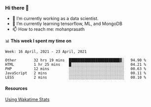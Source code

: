 ### Hi there 👋

- 🔭 I’m currently working as a data scientist.
- 🌱 I’m currently learning tensorflow, ML, and MongoDB
- 📫 How to reach me: mohanprasath

📊 **This week I spent my time on**
<!--START_SECTION:waka-->
```text
Week: 16 April, 2021 - 23 April, 2021

Other        32 hrs 19 mins  ███████████████████████▓░   94.90 % 
HTML         1 hr 25 mins    █░░░░░░░░░░░░░░░░░░░░░░░░   04.21 % 
PHP          12 mins         ░░░░░░░░░░░░░░░░░░░░░░░░░   00.63 % 
JavaScript   2 mins          ░░░░░░░░░░░░░░░░░░░░░░░░░   00.11 % 
LESS         2 mins          ░░░░░░░░░░░░░░░░░░░░░░░░░   00.10 % 
```
<!--END_SECTION:waka-->

#### Resources
[Using Wakatime Stats](https://github.com/marketplace/actions/waka-readme)
